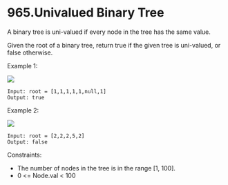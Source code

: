 965.Univalued Binary Tree
===

A binary tree is uni-valued if every node in the tree has the same value.

Given the root of a binary tree, return true if the given tree is uni-valued, or false otherwise.

Example 1:

![](https://assets.leetcode.com/uploads/2018/12/28/unival_bst_1.png)

```
Input: root = [1,1,1,1,1,null,1]
Output: true
```

Example 2:

![](https://assets.leetcode.com/uploads/2018/12/28/unival_bst_2.png)

```
Input: root = [2,2,2,5,2]
Output: false
```

Constraints:

- The number of nodes in the tree is in the range [1, 100].
- 0 <= Node.val < 100